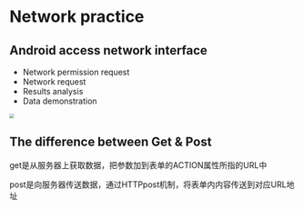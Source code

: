 # Network practice

## Android access network interface

* Network permission request
* Network request
* Results analysis
* Data demonstration

<img src="233.gif" style="zoom: 50%" />



## The difference between Get & Post

get是从服务器上获取数据，把参数加到表单的ACTION属性所指的URL中

post是向服务器传送数据，通过HTTPpost机制，将表单内内容传送到对应URL地址

